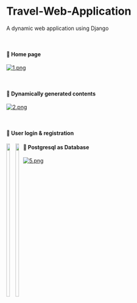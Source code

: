 # Travel-Web-Application
A dynamic web application using Django

<br>
<h4>🔵 Home page</h4>

[![1.png](https://i.postimg.cc/QMhRzBVB/1.png)](https://postimg.cc/v42qgZrM)

<br>
<h4>🔵 Dynamically generated contents</h4>

[![2.png](https://i.postimg.cc/kG0HvGkg/2.png)](https://postimg.cc/xNPg0ffw)

<br>
<h4>🔵 User login & registration</h4>

<div style="float:left">
<img src="https://i.postimg.cc/Sst3jDd8/3.png" width=45% height=400px>
<img src="https://i.postimg.cc/V6N2Y3qm/4.png" width=45% height=400px>
</div>

<h4>🔵 Postgresql as Database</h4>

[![5.png](https://i.postimg.cc/Gt8NDGgf/5.png)](https://postimg.cc/jnTZ0wb6)
